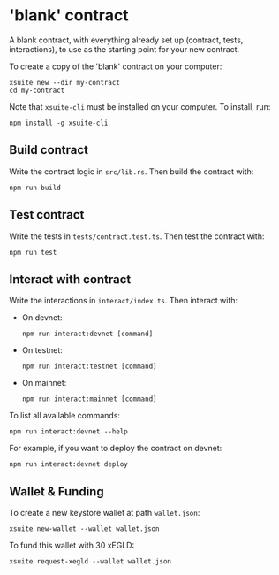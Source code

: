 # 'blank' contract

A blank contract, with everything already set up (contract, tests, interactions), to use as the starting point for your new contract.

To create a copy of the 'blank' contract on your computer:

```
xsuite new --dir my-contract
cd my-contract
```

Note that `xsuite-cli` must be installed on your computer. To install, run:

```
npm install -g xsuite-cli
```

## Build contract

Write the contract logic in `src/lib.rs`. Then build the contract with:

```
npm run build
```

## Test contract

Write the tests in `tests/contract.test.ts`. Then test the contract with:

```
npm run test
```

## Interact with contract

Write the interactions in `interact/index.ts`. Then interact with:

- On devnet:

  ```
  npm run interact:devnet [command]
  ```

- On testnet:

  ```
  npm run interact:testnet [command]
  ```

- On mainnet:

  ```
  npm run interact:mainnet [command]
  ```

To list all available commands:

```
npm run interact:devnet --help
```

For example, if you want to deploy the contract on devnet:

```
npm run interact:devnet deploy
```

## Wallet & Funding

To create a new keystore wallet at path `wallet.json`:

```
xsuite new-wallet --wallet wallet.json
```

To fund this wallet with 30 xEGLD:

```
xsuite request-xegld --wallet wallet.json
```
